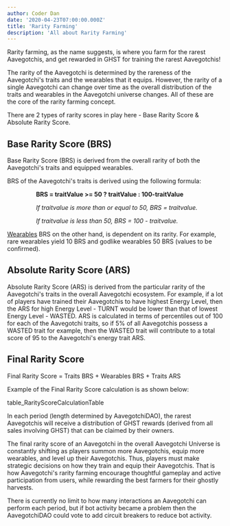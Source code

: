 ```yaml
---
author: Coder Dan
date: '2020-04-23T07:00:00.000Z'
title: 'Rarity Farming'
description: 'All about Rarity Farming'
---
```


Rarity farming, as the name suggests, is where you farm for the rarest Aavegotchis, and get rewarded in GHST for training the rarest Aavegotchis!

The rarity of the Aavegotchi is determined by the rareness of the Aavegotchi's traits and the wearables that it equips. However, the rarity of a single Aavegotchi can change over time as the overall distribution of the traits and wearables in the Aavegotchi universe changes. All of these are the core of the rarity farming concept.

There are 2 types of rarity scores in play here - Base Rarity Score & Absolute Rarity Score.

## Base Rarity Score (BRS)

Base Rarity Score (BRS) is derived from the overall rarity of both the Aavegotchi's traits and equipped wearables.

BRS of the Aavegotchi's traits is derived using the following formula:

<p style="margin-left: 4.8em"><b>BRS = traitValue >= 50 ? traitValue : 100-traitValue </b></p> 
<p style="margin-left: 4.8em"><i>If traitvalue is more than or equal to 50, BRS = traitvalue. </i></p> 
<p style="margin-left: 4.8em"><i>If traitvalue is less than 50, BRS = 100 - traitvalue. </i></p>

[Wearables](https://wiki.aavegotchi.com/en/wearables) BRS on the other hand, is dependent on its rarity. For example, rare wearables yield 10 BRS and godlike wearables 50 BRS (values to be confirmed).

## Absolute Rarity Score (ARS)

Absolute Rarity Score (ARS) is derived from the particular rarity of the Aavegotchi's traits in the overall Aavegotchi ecosystem. For example, if a lot of players have trained their Aavegotchis to have highest Energy Level, then the ARS for high Energy Level - TURNT would be lower than that of lowest Energy Level - WASTED. ARS is calculated in terms of percentiles out of 100 for each of the Aavegotchi traits, so if 5% of all Aavegotchis possess a WASTED trait for example, then the WASTED trait will contribute to a total score of 95 to the Aavegotchi's energy trait ARS.

## Final Rarity Score

Final Rarity Score = Traits BRS + Wearables BRS + Traits ARS

Example of the Final Rarity Score calculation is as shown below:

table_RarityScoreCalculationTable



In each period (length determined by AavegotchiDAO), the rarest Aavegotchis will receive a distribution of GHST rewards (derived from all sales involving GHST) that can be claimed by their owners.

The final rarity score of an Aavegotchi in the overall Aavegotchi Universe is constantly shifting as players summon more Aavegotchis, equip more wearables, and level up their Aavegotchis. Thus, players must make strategic decisions on how they train and equip their Aavegotchis. That is how Aavegotchi's rarity farming encourage thoughtful gameplay and active participation from users, while rewarding the best farmers for their ghostly harvests.

There is currently no limit to how many interactions an Aavegotchi can perform each period, but if bot activity became a problem then the AavegotchiDAO could vote to add circuit breakers to reduce bot activity.




